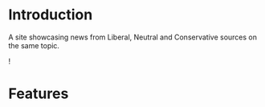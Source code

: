 <h1>Introduction</h1>
A site showcasing news from Liberal, Neutral and Conservative sources on the same topic.

 ! [](News.gif|width=800)

<h1>Features</h1>
